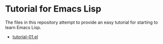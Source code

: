 # Tutorial for Emacs Lisp

The files in this repository attempt to provide an easy tutorial for
starting to learn Emacs Lisp.

  * [tutorial-01.el](https://github.com/tbarron/lisptut/blob/master/tutorial-01.el)
